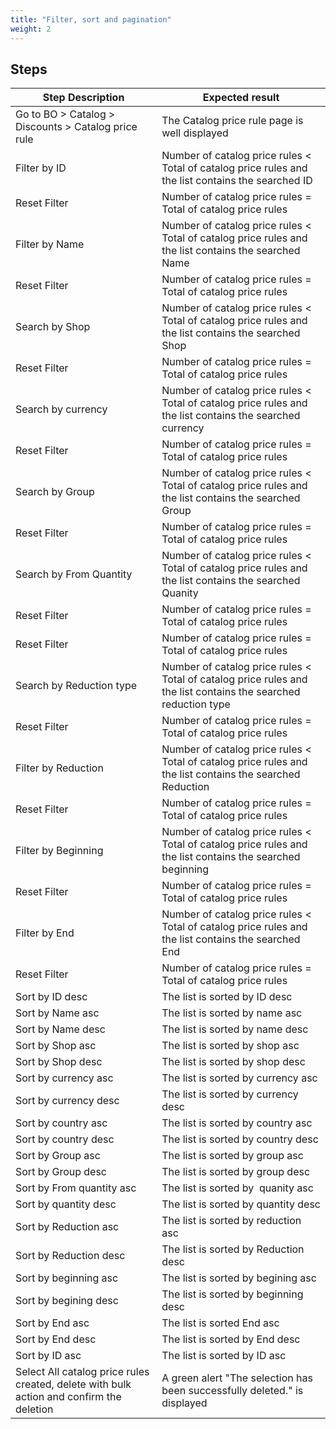 ```yaml
---
title: "Filter, sort and pagination"
weight: 2
---
```

## Steps
| Step Description | Expected result |
| ----- | ----- |
| Go to BO > Catalog > Discounts > Catalog price rule | The Catalog price rule page is well displayed |
| Filter by ID | Number of catalog price rules < Total of catalog price rules and the list contains the searched ID |
| Reset Filter | Number of catalog price rules = Total of catalog price rules |
| Filter by Name | Number of catalog price rules < Total of catalog price rules and the list contains the searched Name |
| Reset Filter | Number of catalog price rules = Total of catalog price rules |
| Search by Shop | Number of catalog price rules < Total of catalog price rules and the list contains the searched Shop |
| Reset Filter | Number of catalog price rules = Total of catalog price rules |
| Search by currency | Number of catalog price rules < Total of catalog price rules and the list contains the searched currency |
| Reset Filter | Number of catalog price rules = Total of catalog price rules |
| Search by Group | Number of catalog price rules < Total of catalog price rules and the list contains the searched Group |
| Reset Filter | Number of catalog price rules = Total of catalog price rules |
| Search by From Quantity | Number of catalog price rules < Total of catalog price rules and the list contains the searched Quanity |
| Reset Filter | Number of catalog price rules = Total of catalog price rules |
| Reset Filter | Number of catalog price rules = Total of catalog price rules |
| Search by Reduction type | Number of catalog price rules < Total of catalog price rules and the list contains the searched reduction type |
| Reset Filter | Number of catalog price rules = Total of catalog price rules |
| Filter by Reduction | Number of catalog price rules < Total of catalog price rules and the list contains the searched Reduction |
| Reset Filter | Number of catalog price rules = Total of catalog price rules |
| Filter by Beginning | Number of catalog price rules < Total of catalog price rules and the list contains the searched beginning |
| Reset Filter | Number of catalog price rules = Total of catalog price rules |
| Filter by End | Number of catalog price rules < Total of catalog price rules and the list contains the searched End |
| Reset Filter | Number of catalog price rules = Total of catalog price rules |
| Sort by ID desc | The list is sorted by ID desc |
| Sort by Name asc | The list is sorted by name asc |
| Sort by Name desc | The list is sorted by name desc |
| Sort by Shop asc | The list is sorted by shop asc |
| Sort by Shop desc | The list is sorted by shop desc |
| Sort by currency asc | The list is sorted by currency asc |
| Sort by currency desc | The list is sorted by currency desc |
| Sort by country asc | The list is sorted by country asc |
| Sort by country desc | The list is sorted by country desc |
| Sort by Group asc | The list is sorted by group asc |
| Sort by Group desc | The list is sorted by group desc |
| Sort by From quantity asc | The list is sorted by  quanity asc |
| Sort by quantity desc | The list is sorted by quantity desc |
| Sort by Reduction asc | The list is sorted by reduction asc |
| Sort by Reduction desc | The list is sorted by Reduction desc |
| Sort by beginning asc | The list is sorted by begining asc |
| Sort by begining desc | The list is sorted by beginning desc |
| Sort by End asc | The list is sorted End asc |
| Sort by End desc | The list is sorted by End desc |
| Sort by ID asc | The list is sorted by ID asc |
| Select All catalog price rules created, delete with bulk action and confirm the deletion | A green alert "The selection has been successfully deleted." is displayed |
